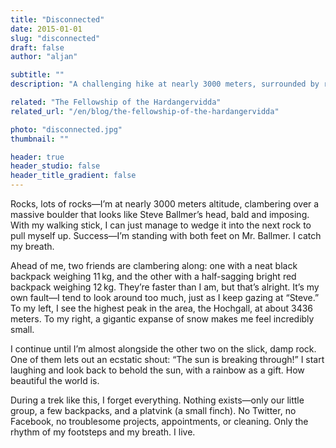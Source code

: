 ```yaml
---
title: "Disconnected"
date: 2015-01-01
slug: "disconnected"
draft: false
author: "aljan"

subtitle: ""
description: "A challenging hike at nearly 3000 meters, surrounded by rocks and breathtaking views, leads to a feeling of complete disconnection from the world—only the present moment and nature remain."

related: "The Fellowship of the Hardangervidda"
related_url: "/en/blog/the-fellowship-of-the-hardangervidda"

photo: "disconnected.jpg"
thumbnail: ""

header: true
header_studio: false
header_title_gradient: false
---
```


Rocks, lots of rocks—I’m at nearly 3000 meters altitude, clambering over a massive boulder that looks like Steve Ballmer’s head, bald and imposing. With my walking stick, I can just manage to wedge it into the next rock to pull myself up. Success—I’m standing with both feet on Mr. Ballmer. I catch my breath.

Ahead of me, two friends are clambering along: one with a neat black backpack weighing 11 kg, and the other with a half-sagging bright red backpack weighing 12 kg. They’re faster than I am, but that’s alright. It’s my own fault—I tend to look around too much, just as I keep gazing at “Steve.” To my left, I see the highest peak in the area, the Hochgall, at about 3436 meters. To my right, a gigantic expanse of snow makes me feel incredibly small.

I continue until I’m almost alongside the other two on the slick, damp rock. One of them lets out an ecstatic shout: “The sun is breaking through!” I start laughing and look back to behold the sun, with a rainbow as a gift. How beautiful the world is.

During a trek like this, I forget everything. Nothing exists—only our little group, a few backpacks, and a platvink (a small finch). No Twitter, no Facebook, no troublesome projects, appointments, or cleaning. Only the rhythm of my footsteps and my breath. I live.
